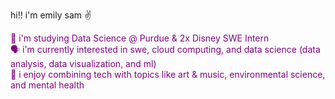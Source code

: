 hi!! i'm emily sam ✌ <br>
<p style="color:purple">
  🚀 i'm studying Data Science @ Purdue & 2x Disney SWE Intern<br>
  🗣️ i'm currently interested in swe, cloud computing, and data science (data analysis, data visualization, and ml)<br>
  🤝 i enjoy combining tech with topics like art & music, environmental science, and mental health
</p>

<!--
**esammakes/esammakes** is a ✨ _special_ ✨ repository because its `README.md` (this file) appears on your GitHub profile.

Here are some ideas to get you started:

- 🔭 I’m currently working on ...
- 🌱 I’m currently learning ...
- 👯 I’m looking to collaborate on ...
- 🤔 I’m looking for help with ...
- 💬 Ask me about ...
- 📫 How to reach me: ...
- 😄 Pronouns: ...
- ⚡ Fun fact: ...
-->
